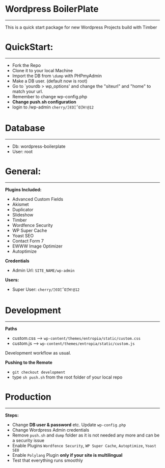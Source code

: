 # Wordpress BoilerPlate #
--------------------------------------------
This is a quick start package for new Wordpress Projects build with Timber


# QuickStart: #
-------------------------------------------
* Fork the Repo
* Clone it to your local Machine
* Import the DB from `\dump` with PHPmyAdmin
* Make a DB user. (default now is root)
* Go to `yourdb > wp_options' and change the "siteurl" and "home" to match your url.
* Remember to change wp-config.php
* **Change push.sh configuration**
* login to /wp-admin `cherry/Ξ€ΟΞ΅ΟΞΉ!@12`

# Database #
-----------------------------------------------
* Db: wordpress-boilerplate
* User: root

# General: #
----------------------------------------------

**Plugins Included:**

* Advanced Custom Fields
* Akismet
* Duplicator
* Slideshow
* Timber
* Wordfence Security
* WP Super Cache
* Yoast SEO
* Contact Form 7
* EWWW Image Optimizer
* Autoptimize

**Credentials**

* Admin Url: `SITE_NAME/wp-admin`

**Users:**

* Super User: `cherry/Ξ€ΟΞ΅ΟΞΉ!@12`


# Development #
----------------------------------------------

**Paths**

* custom.css --> `wp-content/themes/entropia/static/custom.css`
* custom.js --> `wp-content/themes/entropia/static/custom.js`

Development workflow as usual.

**Pushing to the Remote**
* `git checkout development`
* type `sh push.sh` from the root folder of your local repo

# Production #
------------------------------------------------

**Steps:**

* Change **DB user & password** etc. Update `wp-config.php`
* Change Wordpress Admin credentials
* Remove `push.sh` and `dump` folder as it is not needed any more and can be a security issue
* Enable Plugins `Wordfence Security`, `WP Super Cache`, `Autoptimize`, `Yoast SEO`
* Enable `Polylang` Plugin **only if your site is multilingual**
* Test that everything runs smoothly